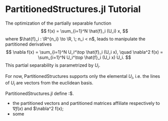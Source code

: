 # PartitionedStructures.jl Tutorial

The optimization of the partially separable function 
$$
 f(x) = \sum_{i=1}^N \hat{f}_i (U_i) x,
$$
where $\hat{f}_i : \R^{n_i} \to \R, \; n_i < n$, leads to manipulate the partitioned derivatives
$$ 
\nabla f(x) = \sum_{i=1}^N U_i^\top \hat{f}_i (U_i x), \quad \nabla^2 f(x) = \sum_{i=1}^N U_i^\top \hat{f}_i (U_i x) U_i.
$$
This partial separability is parametrized by $U_i$.

For now, PartitionedStructures supports only the elemental $U_i$, i.e. the lines of $U_i$ are vectors from the euclidean basis.

PartitionedStructures.jl define :$.
- the partitioned vectors and partitioned matrices affiliate respectively to $\nabla f(x)$ and $\nabla^2 f(x);
- some